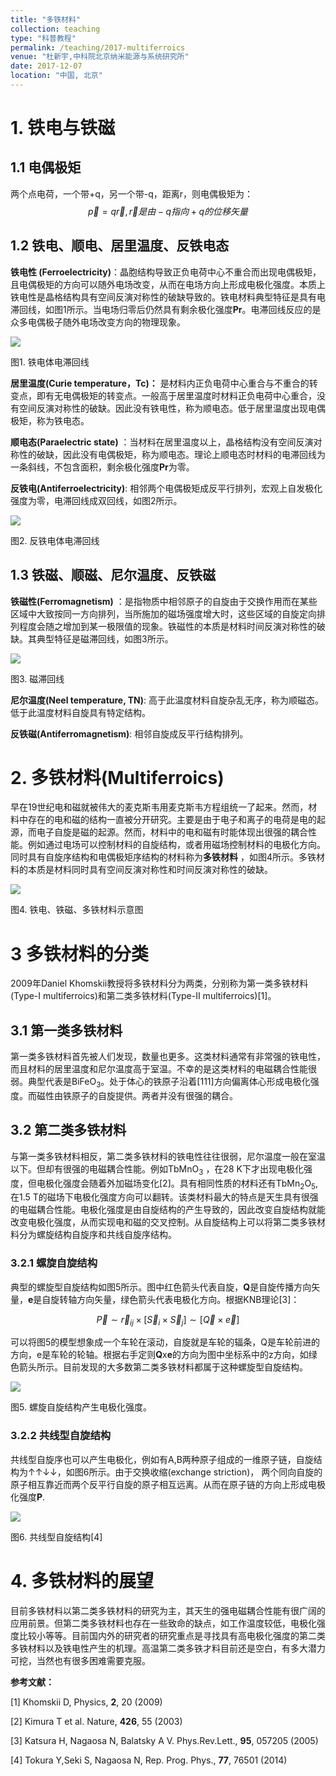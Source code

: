 ```yaml
---
title: "多铁材料"
collection: teaching
type: "科普教程"
permalink: /teaching/2017-multiferroics
venue: "杜新宇,中科院北京纳米能源与系统研究所"
date: 2017-12-07
location: "中国, 北京"
---
```


<script type="text/javascript" async
  src="https://cdnjs.cloudflare.com/ajax/libs/mathjax/2.7.7/latest.js?config=TeX-MML-AM_CHTML">
</script>

# 1. 铁电与铁磁

## 1.1 电偶极矩

两个点电荷，一个带+q，另一个带-q，距离r，则电偶极矩为：
$$
\vec{p}=q\vec{r}, \vec{r}是由-q指向+q的位移矢量
$$


## 1.2 铁电、顺电、居里温度、反铁电态

**铁电性 (Ferroelectricity)**：晶胞结构导致正负电荷中心不重合而出现电偶极矩，且电偶极矩的方向可以随外电场改变，从而在电场方向上形成电极化强度。本质上铁电性是晶格结构具有空间反演对称性的破缺导致的。铁电材料典型特征是具有电滞回线，如图1所示。当电场归零后仍然具有剩余极化强度**Pr**。电滞回线反应的是众多电偶极子随外电场改变方向的物理现象。

![](2017-Multiferroics-images/DE-loop.jpg)

图1. 铁电体电滞回线

**居里温度(Curie temperature，Tc)：** 是材料内正负电荷中心重合与不重合的转变点，即有无电偶极矩的转变点。一般高于居里温度时材料正负电荷中心重合，没有空间反演对称性的破缺。因此没有铁电性，称为顺电态。低于居里温度出现电偶极矩，称为铁电态。

**顺电态(Paraelectric state)** ：当材料在居里温度以上，晶格结构没有空间反演对称性的破缺，因此没有电偶极矩，称为顺电态。理论上顺电态时材料的电滞回线为一条斜线，不包含面积，剩余极化强度**Pr**为零。

**反铁电(Antiferroelectricity)**: 相邻两个电偶极矩成反平行排列，宏观上自发极化强度为零，电滞回线成双回线，如图2所示。

![](2017-Multiferroics-images/antiDE-loop.png)

图2. 反铁电体电滞回线



## 1.3 铁磁、顺磁、尼尔温度、反铁磁

**铁磁性(Ferromagnetism)** ：是指物质中相邻原子的自旋由于交换作用而在某些区域中大致按同一方向排列，当所施加的磁场强度增大时，这些区域的自旋定向排列程度会随之增加到某一极限值的现象。铁磁性的本质是材料时间反演对称性的破缺。其典型特征是磁滞回线，如图3所示。

![](2017-Multiferroics-images/HBloop.png)

图3. 磁滞回线

**尼尔温度(Neel temperature, TN)**: 高于此温度材料自旋杂乱无序，称为顺磁态。低于此温度材料自旋具有特定结构。

**反铁磁(Antiferromagnetism)**: 相邻自旋成反平行结构排列。

# 2. 多铁材料(Multiferroics)

早在19世纪电和磁就被伟大的麦克斯韦用麦克斯韦方程组统一了起来。然而，材料中存在的电和磁的结构一直被分开研究。主要是由于电子和离子的电荷是电的起源，而电子自旋是磁的起源。然而，材料中的电和磁有时能体现出很强的耦合性能。例如通过电场可以控制材料的自旋结构，或者用磁场控制材料的电极化方向。同时具有自旋序结构和电偶极矩序结构的材料称为**多铁材料** ，如图4所示。多铁材料的本质是材料同时具有空间反演对称性和时间反演对称性的破缺。

![](2017-Multiferroics-images/multiferroics.png)

图4. 铁电、铁磁、多铁材料示意图

# 3 多铁材料的分类

2009年Daniel Khomskii教授将多铁材料分为两类，分别称为第一类多铁材料(Type-I multiferroics)和第二类多铁材料(Type-II multiferroics)[1]。

## 3.1 第一类多铁材料

第一类多铁材料首先被人们发现，数量也更多。这类材料通常有非常强的铁电性，而且材料的居里温度和尼尔温度高于室温。不幸的是这类材料的电磁耦合性能很弱。典型代表是BiFeO<sub>3</sub>。处于体心的铁原子沿着[111]方向偏离体心形成电极化强度。而磁性由铁原子的自旋提供。两者并没有很强的耦合。

## 3.2 第二类多铁材料

与第一类多铁材料相反，第二类多铁材料的铁电性往往很弱，尼尔温度一般在室温以下。但却有很强的电磁耦合性能。例如TbMnO<sub>3</sub> ，在28 K下才出现电极化强度，但电极化强度会随着外加磁场变化[2]。具有相同性质的材料还有TbMn<sub>2</sub>O<sub>5</sub>, 在1.5 T的磁场下电极化强度方向可以翻转。该类材料最大的特点是天生具有很强的电磁耦合性能。电极化强度是由自旋结构的产生导致的，因此改变自旋结构就能改变电极化强度，从而实现电和磁的交叉控制。从自旋结构上可以将第二类多铁材料分为螺旋结构自旋序和共线自旋序结构。

### 3.2.1 螺旋自旋结构

典型的螺旋型自旋结构如图5所示。图中红色箭头代表自旋，**Q**是自旋传播方向矢量，**e**是自旋转轴方向矢量，绿色箭头代表电极化方向。根据KNB理论[3]：


$$
\vec{P}\sim\vec{r}_{ij}\times[\vec{S}_i\times\vec{S}_j]\sim[\vec{Q}\times\vec{e}]
$$


可以将图5的模型想象成一个车轮在滚动，自旋就是车轮的辐条，Q是车轮前进的方向，e是车轮的轮轴。根据右手定则**Q**x**e**的方向为图中坐标系中的z方向，如绿色箭头所示。目前发现的大多数第二类多铁材料都属于这种螺旋型自旋结构。

![](2017-Multiferroics-images/spiral.png)

图5. 螺旋自旋结构产生电极化强度。

### 3.2.2 共线型自旋结构

共线型自旋序也可以产生电极化，例如有A,B两种原子组成的一维原子链，自旋结构为↑↑↓↓，如图6所示。由于交换收缩(exchange striction)， 两个同向自旋的原子相互靠近而两个反平行自旋的原子相互远离。从而在原子链的方向上形成电极化强度**P**.

![](2017-Multiferroics-images/colinear.png)

图6. 共线型自旋结构[4]



# 4. 多铁材料的展望

目前多铁材料以第二类多铁材料的研究为主，其天生的强电磁耦合性能有很广阔的应用前景。但第二类多铁材料也存在一些致命的缺点，如工作温度较低，电极化强度比较小等等。目前国内外的研究者的研究重点是寻找具有高电极化强度的第二类多铁材料以及铁电性产生的机理。高温第二类多铁才料目前还是空白，有多大潜力可挖，当然也有很多困难需要克服。



**参考文献：**

[1]  Khomskii D, Physics, **2**, 20 (2009)

[2] Kimura T et al. Nature, **426**, 55 (2003)

[3] Katsura H, Nagaosa N, Balatsky A V. Phys.Rev.Lett., **95**, 057205 (2005)

[4] Tokura Y,Seki S, Nagaosa N, Rep. Prog. Phys., **77**, 76501 (2014) 

